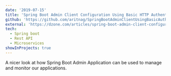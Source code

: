 ```yaml
---
date: '2019-07-15'
title: 'Spring Boot Admin Client Configuration Using Basic HTTP Authentication'
github: 'https://github.com/aritnag/SpringBootAdminClientUsingBasicAuthentication'
external: 'https://dzone.com/articles/spring-boot-admin-client-configuration-using-basic'
tech:
  - Spring boot
  - Rest API
  - Microservices
showInProjects: true
---
```


A nicer look at how Spring Boot Admin Application can be used to manage and monitor our applications.

